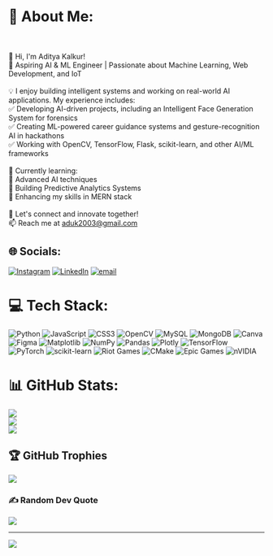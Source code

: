# 💫 About Me:
<br><br>👋 Hi, I'm Aditya Kalkur!<br>🔹 Aspiring AI & ML Engineer | Passionate about Machine Learning, Web Development, and IoT<br><br>💡 I enjoy building intelligent systems and working on real-world AI applications. My experience includes:<br>✅ Developing AI-driven projects, including an Intelligent Face Generation System for forensics<br>✅ Creating ML-powered career guidance systems and gesture-recognition AI in hackathons<br>✅ Working with OpenCV, TensorFlow, Flask, scikit-learn, and other AI/ML frameworks<br><br>🌱 Currently learning:<br>🔹 Advanced AI techniques<br>🔹 Building Predictive Analytics Systems<br>🔹 Enhancing my skills in MERN stack <br><br>🔗 Let's connect and innovate together!<br>📫 Reach me at aduk2003@gmail.com 


## 🌐 Socials:
[![Instagram](https://img.shields.io/badge/Instagram-%23E4405F.svg?logo=Instagram&logoColor=white)](https://instagram.com/Aditya._kalkur) [![LinkedIn](https://img.shields.io/badge/LinkedIn-%230077B5.svg?logo=linkedin&logoColor=white)](https://linkedin.com/in/aditya-kalkur27) [![email](https://img.shields.io/badge/Email-D14836?logo=gmail&logoColor=white)](mailto:aduk2003@gmail.com) 

# 💻 Tech Stack:
![Python](https://img.shields.io/badge/python-3670A0?style=for-the-badge&logo=python&logoColor=ffdd54) ![JavaScript](https://img.shields.io/badge/javascript-%23323330.svg?style=for-the-badge&logo=javascript&logoColor=%23F7DF1E) ![CSS3](https://img.shields.io/badge/css3-%231572B6.svg?style=for-the-badge&logo=css3&logoColor=white) ![OpenCV](https://img.shields.io/badge/opencv-%23white.svg?style=for-the-badge&logo=opencv&logoColor=white) ![MySQL](https://img.shields.io/badge/mysql-4479A1.svg?style=for-the-badge&logo=mysql&logoColor=white) ![MongoDB](https://img.shields.io/badge/MongoDB-%234ea94b.svg?style=for-the-badge&logo=mongodb&logoColor=white) ![Canva](https://img.shields.io/badge/Canva-%2300C4CC.svg?style=for-the-badge&logo=Canva&logoColor=white) ![Figma](https://img.shields.io/badge/figma-%23F24E1E.svg?style=for-the-badge&logo=figma&logoColor=white) ![Matplotlib](https://img.shields.io/badge/Matplotlib-%23ffffff.svg?style=for-the-badge&logo=Matplotlib&logoColor=black) ![NumPy](https://img.shields.io/badge/numpy-%23013243.svg?style=for-the-badge&logo=numpy&logoColor=white) ![Pandas](https://img.shields.io/badge/pandas-%23150458.svg?style=for-the-badge&logo=pandas&logoColor=white) ![Plotly](https://img.shields.io/badge/Plotly-%233F4F75.svg?style=for-the-badge&logo=plotly&logoColor=white) ![TensorFlow](https://img.shields.io/badge/TensorFlow-%23FF6F00.svg?style=for-the-badge&logo=TensorFlow&logoColor=white) ![PyTorch](https://img.shields.io/badge/PyTorch-%23EE4C2C.svg?style=for-the-badge&logo=PyTorch&logoColor=white) ![scikit-learn](https://img.shields.io/badge/scikit--learn-%23F7931E.svg?style=for-the-badge&logo=scikit-learn&logoColor=white) ![Riot Games](https://img.shields.io/badge/riotgames-D32936.svg?style=for-the-badge&logo=riotgames&logoColor=white) ![CMake](https://img.shields.io/badge/CMake-%23008FBA.svg?style=for-the-badge&logo=cmake&logoColor=white) ![Epic Games](https://img.shields.io/badge/epicgames-%23313131.svg?style=for-the-badge&logo=epicgames&logoColor=white) ![nVIDIA](https://img.shields.io/badge/nVIDIA-%2376B900.svg?style=for-the-badge&logo=nVIDIA&logoColor=white)
# 📊 GitHub Stats:
![](https://github-readme-stats.vercel.app/api?username=AdityaKalkur&theme=dark&hide_border=false&include_all_commits=false&count_private=false)<br/>
![](https://github-readme-streak-stats.herokuapp.com/?user=AdityaKalkur&theme=dark&hide_border=false)<br/>
![](https://github-readme-stats.vercel.app/api/top-langs/?username=AdityaKalkur&theme=dark&hide_border=false&include_all_commits=false&count_private=false&layout=compact)

## 🏆 GitHub Trophies
![](https://github-profile-trophy.vercel.app/?username=AdityaKalkur&theme=radical&no-frame=false&no-bg=true&margin-w=4)

### ✍️ Random Dev Quote
![](https://quotes-github-readme.vercel.app/api?type=horizontal&theme=radical)

---
[![](https://visitcount.itsvg.in/api?id=AdityaKalkur&icon=0&color=0)](https://visitcount.itsvg.in)

<!-- Proudly created with GPRM ( https://gprm.itsvg.in ) -->
